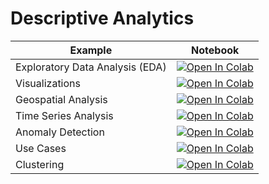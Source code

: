 
#  Descriptive Analytics

| Example  | Notebook  |
|---|---|
| Exploratory Data Analysis (EDA) | [![Open In Colab](https://colab.research.google.com/assets/colab-badge.svg)](https://colab.research.google.com/github/Dr-AlaaKhamis/ISE518/blob/main/8_Descriptive_analytics/EDA.ipynb)  |
| Visualizations | [![Open In Colab](https://colab.research.google.com/assets/colab-badge.svg)](https://colab.research.google.com/github/Dr-AlaaKhamis/ISE518/blob/main/8_Descriptive_analytics/Visualizations.ipynb)  |
| Geospatial Analysis | [![Open In Colab](https://colab.research.google.com/assets/colab-badge.svg)](https://colab.research.google.com/github/Dr-AlaaKhamis/ISE518/blob/main/8_Descriptive_analytics/Geospatial_Analysis.ipynb)  |
| Time Series Analysis | [![Open In Colab](https://colab.research.google.com/assets/colab-badge.svg)](https://colab.research.google.com/github/Dr-AlaaKhamis/ISE518/blob/main/8_Descriptive_analytics/TimeSeries_Analysis.ipynb)  |
| Anomaly Detection | [![Open In Colab](https://colab.research.google.com/assets/colab-badge.svg)](https://colab.research.google.com/github/Dr-AlaaKhamis/ISE518/blob/main/8_Descriptive_analytics/Anomaly_Detection.ipynb)  |
| Use Cases | [![Open In Colab](https://colab.research.google.com/assets/colab-badge.svg)](https://colab.research.google.com/github/Dr-AlaaKhamis/ISE518/blob/main/8_Descriptive_analytics/Use_Cases.ipynb)  |
| Clustering | [![Open In Colab](https://colab.research.google.com/assets/colab-badge.svg)](https://colab.research.google.com/github/Dr-AlaaKhamis/ISE518/blob/main/8_Descriptive_analytics/Clustering.ipynb)  |


